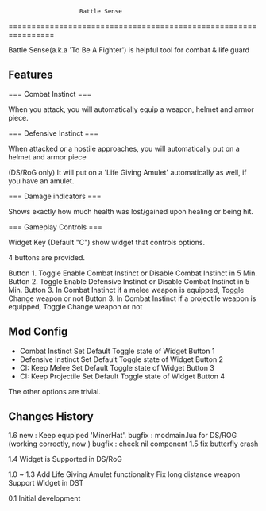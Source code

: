                         Battle Sense
================================================================

Battle Sense(a.k.a 'To Be A Fighter') is helpful tool for combat & life guard


Features 
------------------------------ 

=== Combat Instinct === 

When you attack, you will automatically equip a weapon, helmet and armor piece. 

=== Defensive Instinct === 

When attacked or a hostile approaches, you will automatically put on a helmet and armor piece

(DS/RoG only) It will put on a 'Life Giving Amulet' automatically as well, if you have an amulet. 


=== Damage indicators === 

Shows exactly how much health was lost/gained upon healing or being hit.


=== Gameplay Controls === 

Widget Key (Default "C") show widget that controls options.  

4 buttons are provided. 

Button 1. Toggle Enable Combat Instinct or Disable Combat Instinct in 5 Min. 
Button 2. Toggle Enable Defensive Instinct or Disable Combat Instinct in 5 Min. 
Button 3. In Combat Instinct if a melee weapon is equipped, Toggle Change weapon or not 
Button 3. In Combat Instinct if a projectile weapon is equipped, Toggle Change weapon or not 



Mod Config
------------------------------ 

* Combat Instinct 
Set Default Toggle state of Widget Button 1 
* Defensive Instinct 
Set Default Toggle state of Widget Button 2 
* CI: Keep Melee 
Set Default Toggle state of Widget Button 3 
* CI: Keep Projectile 
Set Default Toggle state of Widget Button 4 

The other options are trivial. 



Changes History 
--------------------- 
1.6
  new : Keep equpiped 'MinerHat'.
  bugfix : modmain.lua for DS/ROG (working correctly, now ) 
  bugfix : check nil component
1.5
  fix butterfly crash

1.4
  Widget is Supported in DS/RoG

1.0 ~ 1.3
  Add Life Giving Amulet functionality
  Fix long distance weapon
  Support Widget in DST

0.1 
  Initial development 

